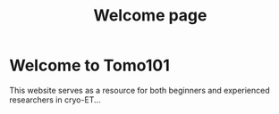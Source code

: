 ﻿---
layout: default
title: "Welcome page"
nav_order: 1
---

# Welcome to Tomo101

This website serves as a resource for both beginners and experienced researchers in cryo-ET...
